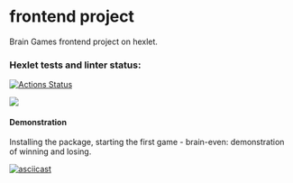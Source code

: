 # frontend project
Brain Games frontend project on hexlet.

### Hexlet tests and linter status:
[![Actions Status](https://github.com/olyakharlova/backend-project-44/workflows/hexlet-check/badge.svg)](https://github.com/olyakharlova/backend-project-44/actions)

<a href="https://codeclimate.com/github/olyakharlova/backend-project-44/maintainability"><img src="https://api.codeclimate.com/v1/badges/a58316b4ec173ba5e7b6/maintainability" /></a>

#### Demonstration
Installing the package, starting the first game - brain-even: demonstration of winning and losing.

[![asciicast](https://asciinema.org/a/bnFp6Y0RfDRef7eK1WoEWgnx4.svg)](https://asciinema.org/a/bnFp6Y0RfDRef7eK1WoEWgnx4)
